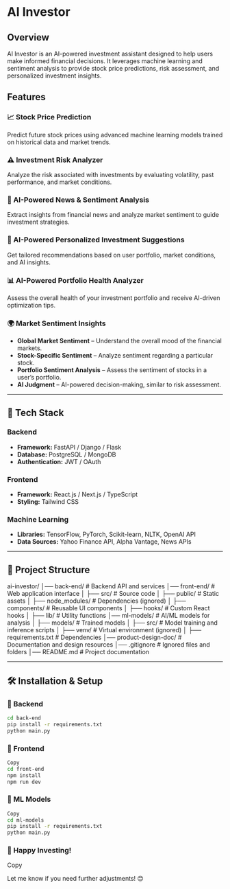 # AI Investor

## Overview
AI Investor is an AI-powered investment assistant designed to help users make informed financial decisions. It leverages machine learning and sentiment analysis to provide stock price predictions, risk assessment, and personalized investment insights.

## Features

### 📈 Stock Price Prediction  
Predict future stock prices using advanced machine learning models trained on historical data and market trends.

### ⚠️ Investment Risk Analyzer  
Analyze the risk associated with investments by evaluating volatility, past performance, and market conditions.

### 📰 AI-Powered News & Sentiment Analysis  
Extract insights from financial news and analyze market sentiment to guide investment strategies.

### 🤖 AI-Powered Personalized Investment Suggestions  
Get tailored recommendations based on user portfolio, market conditions, and AI insights.

### 📊 AI-Powered Portfolio Health Analyzer  
Assess the overall health of your investment portfolio and receive AI-driven optimization tips.

### 🌍 Market Sentiment Insights  
- **Global Market Sentiment** – Understand the overall mood of the financial markets.  
- **Stock-Specific Sentiment** – Analyze sentiment regarding a particular stock.  
- **Portfolio Sentiment Analysis** – Assess the sentiment of stocks in a user’s portfolio.  
- **AI Judgment** – AI-powered decision-making, similar to risk assessment.

---

## 🚀 Tech Stack

### Backend
- **Framework:** FastAPI / Django / Flask
- **Database:** PostgreSQL / MongoDB
- **Authentication:** JWT / OAuth

### Frontend
- **Framework:** React.js / Next.js / TypeScript
- **Styling:** Tailwind CSS

### Machine Learning
- **Libraries:** TensorFlow, PyTorch, Scikit-learn, NLTK, OpenAI API
- **Data Sources:** Yahoo Finance API, Alpha Vantage, News APIs

---

## 📁 Project Structure

ai-investor/
│── back-end/ # Backend API and services
│── front-end/ # Web application interface
│ ├── src/ # Source code
│ ├── public/ # Static assets
│ ├── node_modules/ # Dependencies (ignored)
│ ├── components/ # Reusable UI components
│ ├── hooks/ # Custom React hooks
│ ├── lib/ # Utility functions
│── ml-models/ # AI/ML models for analysis
│ ├── models/ # Trained models
│ ├── src/ # Model training and inference scripts
│ ├── venv/ # Virtual environment (ignored)
│ ├── requirements.txt # Dependencies
│── product-design-doc/ # Documentation and design resources
│── .gitignore # Ignored files and folders
│── README.md # Project documentation


---

## 🛠 Installation & Setup

### 🔹 Backend

```sh
cd back-end  
pip install -r requirements.txt  
python main.py  
```

### 🔹 Frontend

```sh
Copy
cd front-end  
npm install  
npm run dev  
```

### 🔹 ML Models

```sh
Copy
cd ml-models  
pip install -r requirements.txt  
python main.py  
```

### 🚀 Happy Investing!
Copy

Let me know if you need further adjustments! 😊